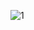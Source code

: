 
![1](https://user-images.githubusercontent.com/26562858/102913267-e10c7900-44c1-11eb-92ec-f67492e40c11.jpg)
